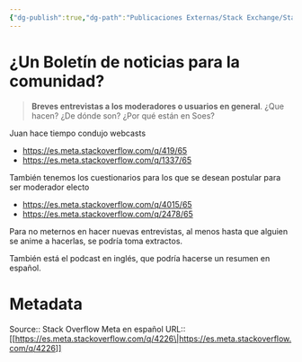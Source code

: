 ```yaml
---
{"dg-publish":true,"dg-path":"Publicaciones Externas/Stack Exchange/Stack Overflow en español/Stack Overflow en español Meta/es.meta.stackoverflow.com-4226.md","permalink":"/publicaciones-externas/stack-exchange/stack-overflow-en-espanol/stack-overflow-en-espanol-meta/es-meta-stackoverflow-com-4226/","title":"¿Un Boletín de noticias para la comunidad?","hide":true,"noteIcon":"default","created":"2024-04-03T12:49:10.511-06:00","updated":"2024-04-05T16:44:04.149-06:00"}
---
```


# ¿Un Boletín de noticias para la comunidad?

> **Breves entrevistas a los moderadores o usuarios en general**. ¿Que hacen? ¿De dónde son? ¿Por qué están en Soes?

Juan hace tiempo condujo webcasts

- https://es.meta.stackoverflow.com/q/419/65
- https://es.meta.stackoverflow.com/q/1337/65

También tenemos los cuestionarios para los que se desean postular para ser moderador electo

- https://es.meta.stackoverflow.com/q/4015/65
- https://es.meta.stackoverflow.com/q/2478/65

Para no meternos en hacer nuevas entrevistas, al menos hasta que alguien se anime a hacerlas, se podría toma extractos.

También está el podcast en inglés, que podría hacerse un resumen en español.

# Metadata
Source:: Stack Overflow Meta en español
URL:: [[https://es.meta.stackoverflow.com/q/4226\|https://es.meta.stackoverflow.com/q/4226]]

